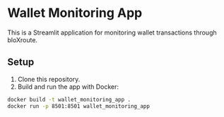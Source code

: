 # Wallet Monitoring App

This is a Streamlit application for monitoring wallet transactions through bloXroute.

## Setup

1. Clone this repository.
2. Build and run the app with Docker:

```bash
docker build -t wallet_monitoring_app .
docker run -p 8501:8501 wallet_monitoring_app

